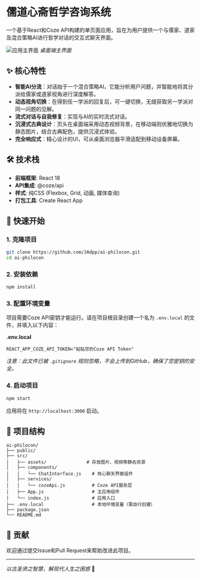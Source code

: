 # 儒道心斋哲学咨询系统

一个基于React和Coze API构建的单页面应用，旨在为用户提供一个与儒家、道家及混合策略AI进行哲学对话的交互式聊天界面。

![应用主界面](./images/desktop-main.png)
*桌面端主界面*

## ✨ 核心特性

- **智能AI分流**：对话始于一个混合策略AI，它能分析用户问题，并智能地将其分派给儒家或道家视角进行深度解答。
- **动态视角切换**：在得到任一学派的回复后，可一键切换，无缝获取另一学派对同一问题的见解。
- **流式对话与自我修复**：实现与AI的实时流式对话。
- **沉浸式古典设计**：页头在桌面端采用动态视频背景，在移动端则优雅地切换为静态图片，结合古典配色，提供沉浸式体验。
- **完全响应式**：精心设计的UI，可从桌面浏览器平滑适配到移动设备屏幕。

## 🛠️ 技术栈

- **前端框架**: React 18
- **API集成**: @coze/api
- **样式**: 纯CSS (Flexbox, Grid, 动画, 媒体查询)
- **打包工具**: Create React App

## 🚀 快速开始

### 1. 克隆项目

```bash
git clone https://github.com/JAdpp/ai-philocon.git
cd ai-philocon
```

### 2. 安装依赖

```bash
npm install
```

### 3. 配置环境变量

项目需要Coze API密钥才能运行。请在项目根目录创建一个名为 `.env.local` 的文件，并填入以下内容：

**.env.local**
```
REACT_APP_COZE_API_TOKEN="粘贴您的Coze API Token"
```

*注意：此文件已被 `.gitignore` 规则忽略，不会上传到GitHub，确保了您密钥的安全。*

### 4. 启动项目

```bash
npm start
```

应用将在 `http://localhost:3000` 启动。

## 📁 项目结构

```
ai-philocon/
├── public/
├── src/
│   ├── assets/               # 存放图片、视频等静态资源
│   ├── components/
│   │   └── ChatInterface.js    # 核心聊天界面组件
│   ├── services/
│   │   └── cozeApi.js          # Coze API服务层
│   ├── App.js                  # 主应用组件
│   └── index.js                # 应用入口
├── .env.local                  # 本地环境变量（需自行创建）
├── package.json
└── README.md
```

## 🤝 贡献

欢迎通过提交Issue和Pull Request来帮助改进此项目。

---

*以古圣贤之智慧，解现代人生之困惑* 🌸 